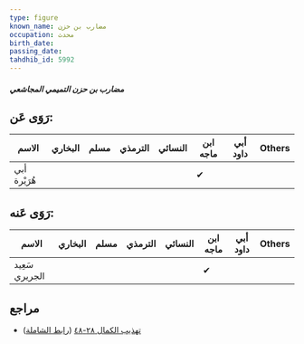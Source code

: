 ```yaml
---
type: figure
known_name: مضارب بن حزن
occupation: محدث
birth_date:
passing_date:
tahdhib_id: 5992
---
```

##### مضارب بن حزن التميمي المجاشعي

## رَوَى عَن:
| الاسم        | البخاري | مسلم | الترمذي | النسائي | ابن ماجه | أبي داود | Others |
| ------------ | ------- | ---- | ------- | ------- | -------- | -------- | ------ |
| أبي هُرَيْرة |         |      |         |         | ✔        |          |        |
## رَوَى عَنه:
| الاسم          | البخاري | مسلم | الترمذي | النسائي | ابن ماجه | أبي داود | Others |
| -------------- | ------- | ---- | ------- | ------- | -------- | -------- | ------ |
| سَعِيد الجريري |         |      |         |         | ✔        |          |        |
## مراجع
- [تهذيب الكمال ٢٨-٤٨](obsidian://open?vault=Tahdhib-al-Kamal&file=Figures/٥٩٩٢-مضارب%20بن%20حزن%20التميمي%20المجاشعي) ([رابط الشاملة](https://shamela.ws/book/3722/15023))